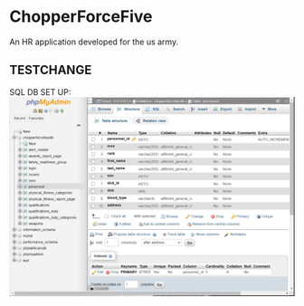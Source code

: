 # ChopperForceFive
An HR application developed for the us army.
## TESTCHANGE

SQL DB SET UP:
![personnel](https://github.com/2021-Winter-HTTP-5202-A/ChopperForceFive/blob/main/Images/Personel.PNG)
